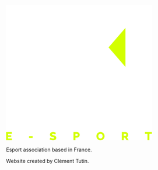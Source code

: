 <img src=KROM-Esport.png width = "400" height = "371">

Esport association based in France.

Website created by Clément Tutin.


